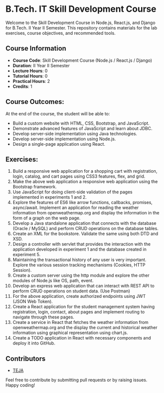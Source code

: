 # B.Tech. IT Skill Development Course

Welcome to the Skill Development Course in Node.js, React.js, and Django for B.Tech. II Year II Semester. This repository contains materials for the lab exercises, course objectives, and recommended tools.

## Course Information

- **Course Code**: Skill Development Course (Node.js / React.js / Django)
- **Duration**: II Year II Semester
- **Lecture Hours**: 0
- **Tutorial Hours**: 0
- **Practical Hours**: 2
- **Credits**: 1

## Course Outcomes:
At the end of the course, the student will be able to:
- Build a custom website with HTML, CSS, Bootstrap, and JavaScript.
- Demonstrate advanced features of JavaScript and learn about JDBC.
- Develop server-side implementation using Java technologies.
- Develop server-side implementation using Node.js.
- Design a single-page application using React.

## Exercises:
1. Build a responsive web application for a shopping cart with registration, login, catalog, and cart pages using CSS3 features, flex, and grid.
2. Make the above web application a responsive web application using the Bootstrap framework.
3. Use JavaScript for doing client-side validation of the pages implemented in experiments 1 and 2.
4. Explore the features of ES6 like arrow functions, callbacks, promises, async/await. Implement an application for reading the weather information from openweathermap.org and display the information in the form of a graph on the web page.
5. Develop a Java standalone application that connects with the database (Oracle / MySQL) and perform CRUD operations on the database tables.
6. Create an XML for the bookstore. Validate the same using both DTD and XSD.
7. Design a controller with servlet that provides the interaction with the application developed in experiment 1 and the database created in experiment 5.
8. Maintaining the transactional history of any user is very important. Explore the various session tracking mechanisms (Cookies, HTTP Session).
9. Create a custom server using the http module and explore the other modules of Node.js like OS, path, event.
10. Develop an express web application that can interact with REST API to perform CRUD operations on student data. (Use Postman)
11. For the above application, create authorized endpoints using JWT (JSON Web Token).
12. Create a React application for the student management system having registration, login, contact, about pages and implement routing to navigate through these pages.
13. Create a service in React that fetches the weather information from openweathermap.org and the display the current and historical weather information using graphical representation using chart.js.
14. Create a TODO application in React with necessary components and deploy it into GitHub.

## Contributors

- [TEJA](https://github.com/helloworld9948)

Feel free to contribute by submitting pull requests or by raising issues. Happy coding!
